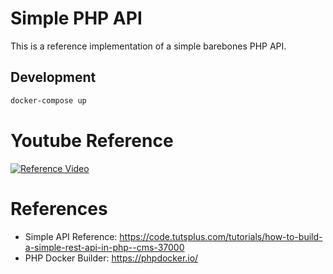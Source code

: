 # Simple PHP API

This is a reference implementation of a simple barebones PHP API.

## Development

```bash
docker-compose up
```

# Youtube Reference

[![Reference Video](docs/video-intro.jpg)](https://www.youtube.com/watch?v=KcZ0_9DD51Q)

# References

- Simple API Reference: https://code.tutsplus.com/tutorials/how-to-build-a-simple-rest-api-in-php--cms-37000
- PHP Docker Builder: https://phpdocker.io/ 